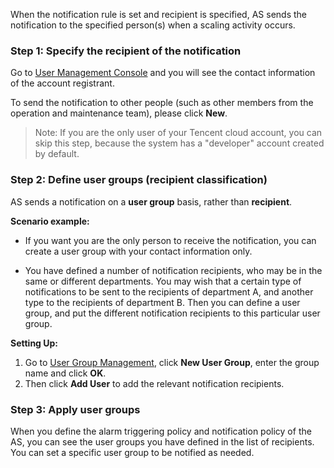 When the notification rule is set and recipient is specified, AS sends the notification to the specified person(s) when a scaling activity occurs.

### Step 1:  Specify the recipient of the notification

Go to [User Management Console](https://console.qcloud.com/cam) and you will see the contact information of the account registrant.

To send the notification to other people (such as other members from the operation and maintenance team), please click **New**.

> Note:
> If you are the only user of your Tencent cloud account, you can skip this step, because the system has a "developer" account created by default.

### Step 2:  Define user groups (recipient classification)

AS sends a notification on a **user group** basis, rather than **recipient**.

**Scenario example:**

- If you want you are the only person to receive the notification, you can create a user group with your contact information only.

- You have defined a number of notification recipients, who may be in the same or different departments. You may wish that a certain type of notifications to be sent to the recipients of department A, and another type to the recipients of department B. Then you can define a user group, and put the different notification recipients to this particular user group.

**Setting Up:**
1. Go to [User Group Management](https://console.qcloud.com/cam/groups), click **New User Group**, enter the group name and click **OK**.
2. Then click **Add User** to add the relevant notification recipients.

### Step 3: Apply user groups

When you define the alarm triggering policy and notification policy of the AS, you can see the user groups you have defined in the list of recipients. You can set a specific user group to be notified as needed.








